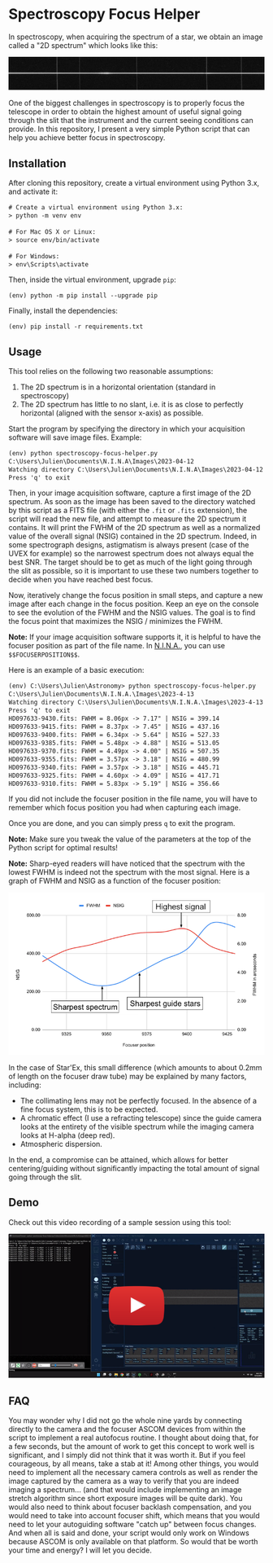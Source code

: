 # Spectroscopy Focus Helper

In spectroscopy, when acquiring the spectrum of a star, we obtain an image called a "2D spectrum" which looks like this:

![Example of a 2D spectrum](images/2D-spectrum-example.jpg)

One of the biggest challenges in spectroscopy is to properly focus the telescope in order to obtain the highest amount of useful signal going through the slit that the instrument and the current seeing conditions can provide. In this repository, I present a very simple Python script that can help you achieve better focus in spectroscopy.

## Installation

After cloning this repository, create a virtual environment using Python 3.x, and activate it:

```
# Create a virtual environment using Python 3.x:
> python -m venv env

# For Mac OS X or Linux:
> source env/bin/activate

# For Windows:
> env\Scripts\activate
```

Then, inside the virtual environment, upgrade `pip`:

```
(env) python -m pip install --upgrade pip
```

Finally, install the dependencies:

```
(env) pip install -r requirements.txt
```

## Usage

This tool relies on the following two reasonable assumptions:

1. The 2D spectrum is in a horizontal orientation (standard in spectroscopy)
2. The 2D spectrum has little to no slant, i.e. it is as close to perfectly horizontal (aligned with the sensor x-axis) as possible.

Start the program by specifying the directory in which your acquisition software will save image files. Example:

```
(env) python spectroscopy-focus-helper.py C:\Users\Julien\Documents\N.I.N.A\Images\2023-04-12
Watching directory C:\Users\Julien\Documents\N.I.N.A\Images\2023-04-12
Press 'q' to exit
```

Then, in your image acquisition software, capture a first image of the 2D spectrum. As soon as the image has been saved to the directory watched by this script as a FITS file (with either the `.fit` or `.fits` extension), the script will read the new file, and attempt to measure the 2D spectrum it contains. It will print the FWHM of the 2D spectrum as well as a normalized value of the overall signal (NSIG) contained in the 2D spectrum. Indeed, in some spectrograph designs, astigmatism is always present (case of the UVEX for example) so the narrowest spectrum does not always equal the best SNR. The target should be to get as much of the light going through the slit as possible, so it is important to use these two numbers together to decide when you have reached best focus.

Now, iteratively change the focus position in small steps, and capture a new image after each change in the focus position. Keep an eye on the console to see the evolution of the FWHM and the NSIG values. The goal is to find the focus point that maximizes the NSIG / minimizes the FWHM.

**Note:** If your image acquisition software supports it, it is helpful to have the focuser position as part of the file name. In [N.I.N.A.](https://nighttime-imaging.eu/), you can use `$$FOCUSERPOSITION$$`.

Here is an example of a basic execution:

```
(env) C:\Users\Julien\Astronomy> python spectroscopy-focus-helper.py C:\Users\Julien\Documents\N.I.N.A.\Images\2023-4-13
Watching directory C:\Users\Julien\Documents\N.I.N.A.\Images\2023-4-13
Press 'q' to exit
HD097633-9430.fits: FWHM = 8.06px -> 7.17" | NSIG = 399.14
HD097633-9415.fits: FWHM = 8.37px -> 7.45" | NSIG = 437.16
HD097633-9400.fits: FWHM = 6.34px -> 5.64" | NSIG = 527.33
HD097633-9385.fits: FWHM = 5.48px -> 4.88" | NSIG = 513.05
HD097633-9370.fits: FWHM = 4.49px -> 4.00" | NSIG = 507.35
HD097633-9355.fits: FWHM = 3.57px -> 3.18" | NSIG = 480.99
HD097633-9340.fits: FWHM = 3.57px -> 3.18" | NSIG = 445.71
HD097633-9325.fits: FWHM = 4.60px -> 4.09" | NSIG = 417.71
HD097633-9310.fits: FWHM = 5.83px -> 5.19" | NSIG = 356.66
```

If you did not include the focuser position in the file name, you will have to remember which focus position you had when capturing each image.

Once you are done, and you can simply press `q` to exit the program.

**Note:** Make sure you tweak the value of the parameters at the top of the Python script for optimal results!

**Note:** Sharp-eyed readers will have noticed that the spectrum with the lowest FWHM is indeed not the spectrum with the most signal. Here is a graph of FWHM and NSIG as a function of the focuser position:

![Graph of FWHM and NSIG as a function of the focuser position](images/graph-fwhm-nsig-result.png)

In the case of Star'Ex, this small difference (which amounts to about 0.2mm of length on the focuser draw tube) may be explained by many factors, including:

* The collimating lens may not be perfectly focused. In the absence of a fine focus system, this is to be expected.
* A chromatic effect (I use a refracting telescope) since the guide camera looks at the entirety of the visible spectrum while the imaging camera looks at H-alpha (deep red).
* Atmospheric dispersion.

In the end, a compromise can be attained, which allows for better centering/guiding without significantly impacting the total amount of signal going through the slit.

## Demo

Check out this video recording of a sample session using this tool:

[![YouTube video showing how to use this script](images/demo-video-thumbnail.png)](https://www.youtube.com/watch?v=Fphfr63r40E)

## FAQ

You may wonder why I did not go the whole nine yards by connecting directly to the camera and the focuser ASCOM devices from within the script to implement a real autofocus routine. I thought about doing that, for a few seconds, but the amount of work to get this concept to work well is significant, and I simply did not think that it was worth it. But if you feel courageous, by all means, take a stab at it! Among other things, you would need to implement all the necessary camera controls as well as render the image captured by the camera as a way to verify that you are indeed imaging a spectrum... (and that would include implementing an image stretch algorithm since short exposure images will be quite dark). You would also need to think about focuser backlash compensation, and you would need to take into account focuser shift, which means that you would need to let your autoguiding software "catch up" between focus changes. And when all is said and done, your script would only work on Windows because ASCOM is only available on that platform. So would that be worth your time and energy? I will let you decide.
